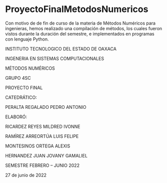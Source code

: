 # ProyectoFinalMetodosNumericos
Con motivo de de fin de curso de la materia de Métodos Numéricos para ingenieras, hemos realizado una compilación de métodos, los cuales fueron vistos durante la duración del semestre, e implementados en programas con lenguaje Python.

INSTITUTO TECNOLOGICO DEL ESTADO DE OAXACA

INGENERIA EN SISTEMAS COMPUTACIONALES
                                         
MÉTODOS NUMÉRICOS
 
GRUPO 4SC

PROYECTO FINAL

CATEDRÁTICO:

PERALTA REGALADO PEDRO ANTONIO

ELABORÓ:

RICARDEZ REYES MILDRED IVONNE

RAMÍREZ ARREORTÚA LUIS FELIPE

MONTESINOS ORTEGA ALEXIS

HERNANDEZ JUAN JOVANY GAMALIEL

SEMESTRE FEBRERO – JUNIO 2022

27 de junio de 2022 
